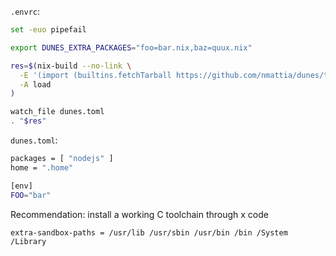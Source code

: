 `.envrc`:

```bash
set -euo pipefail

export DUNES_EXTRA_PACKAGES="foo=bar.nix,baz=quux.nix"

res=$(nix-build --no-link \
  -E '(import (builtins.fetchTarball https://github.com/nmattia/dunes/tarball/main))' \
  -A load
)

watch_file dunes.toml
. "$res"
```


`dunes.toml`:

```bash
packages = [ "nodejs" ]
home = ".home"

[env]
FOO="bar"
```


Recommendation: install a working C toolchain through x code

```
extra-sandbox-paths = /usr/lib /usr/sbin /usr/bin /bin /System /Library
```
